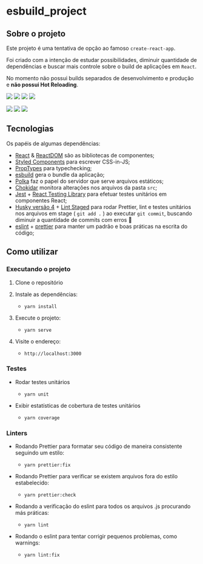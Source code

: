 # **esbuild_project**
## **Sobre o projeto**

Este projeto é uma tentativa de opção ao famoso `create-react-app`.

Foi criado com a intenção de estudar possibilidades, diminuir quantidade de dependências e buscar mais controle sobre o build de aplicações em `React`.

No momento não possui builds separados de desenvolvimento e produção e **não possui Hot Reloading**.

![](https://img.shields.io/github/repo-size/felipexperto/esbuild_cra)
![](https://img.shields.io/tokei/lines/github/felipexperto/esbuild_cra)
![](https://img.shields.io/github/languages/count/felipexperto/esbuild_cra)
![](https://img.shields.io/github/languages/top/felipexperto/esbuild_cra)

![](https://img.shields.io/github/license/felipexperto/esbuild_cra)
![](https://img.shields.io/github/package-json/v/felipexperto/esbuild_cra)
![](https://img.shields.io/github/last-commit/felipexperto/esbuild_cra)

## **Tecnologias**

Os papéis de algumas dependências:

- [React](https://pt-br.reactjs.org/) & [ReactDOM](https://pt-br.reactjs.org/docs/react-dom.html) são as bibliotecas de componentes;
- [Styled Components](https://styled-components.com/) para escrever CSS-in-JS;
- [PropTypes](https://pt-br.reactjs.org/docs/typechecking-with-proptypes.html) para typechecking;
- [esbuild](https://github.com/evanw/esbuild) gera o bundle da aplicação;
- [Polka](https://www.npmjs.com/package/polka) faz o papel do servidor que serve arquivos estáticos;
- [Chokidar](https://www.npmjs.com/package/chokidar) monitora alterações nos arquivos da pasta `src`;
- [Jest](https://jestjs.io/) + [React Testing Library](https://testing-library.com/docs/react-testing-library/intro/) para efetuar testes unitários em componentes React;
- [Husky versão 4](https://github.com/typicode/husky) + [Lint Staged](https://github.com/okonet/lint-staged) para rodar Prettier, lint e testes unitários nos arquivos em stage ( `git add .` ) ao executar `git commit`, buscando diminuir a quantidade de commits com erros 💩
- [eslint](https://eslint.org/) + [prettier](https://prettier.io/) para manter um padrão e boas práticas na escrita do código;

## **Como utilizar**
### **Executando o projeto**

1. Clone o repositório

2. Instale as dependências:
    - `yarn install`

3. Execute o projeto:
    - `yarn serve`

4. Visite o endereço:
    - `http://localhost:3000`

### **Testes**

- Rodar testes unitários
  - `yarn unit`

- Exibir estatísticas de cobertura de testes unitários
  - `yarn coverage`

### **Linters**

- Rodando Prettier para formatar seu código de maneira consistente seguindo um estilo:
  - `yarn prettier:fix`

- Rodando Prettier para verificar se existem arquivos fora do estilo estabelecido:
  - `yarn prettier:check`

- Rodando a verificação do eslint para todos os arquivos .js procurando más práticas:
  - `yarn lint`

- Rodando o eslint para tentar corrigir pequenos problemas, como warnings:
  - `yarn lint:fix`
